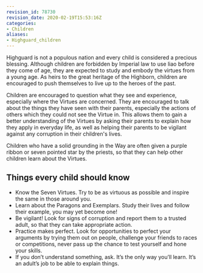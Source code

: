```yaml
---
revision_id: 78730
revision_date: 2020-02-19T15:53:16Z
categories:
- Children
aliases:
- Highguard_children
---
```




Highguard is not a populous nation and every child is considered a precious blessing. Although children are forbidden by Imperial law to use liao before they come of age, they are expected to study and embody the virtues from a young age. As heirs to the great heritage of the Highborn, children are encouraged to push themselves to live up to the heroes of the past.

Children are encouraged to question what they see and experience, especially where the Virtues are concerned. They are encouraged to talk about the things they have seen with their parents, especially the actions of others which they could not see the Virtue in. This allows them to gain a better understanding of the Virtues by asking their parents to explain how they apply in everyday life, as well as helping their parents to be vigilant against any corruption in their children's lives.

Children who have a solid grounding in the Way are often given a purple ribbon or seven pointed star by the priests, so that they can help other children learn about the Virtues.

## Things every child should know
* Know the Seven Virtues. Try to be as virtuous as possible and inspire the same in those around you.
* Learn about the Paragons and Exemplars. Study their lives and follow their example, you may yet become one!
* Be vigilant! Look for signs of corruption and report them to a trusted adult, so that they can take appropriate action.
* Practice makes perfect. Look for opportunities to perfect your arguments by trying them out on people, challenge your friends to races or competitions, never pass up the chance to test yourself and hone your skills.
* If you don’t understand something, ask. It’s the only way you’ll learn. It’s an adult’s job to be able to explain things.


